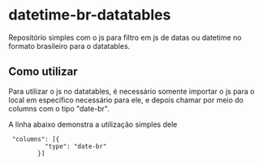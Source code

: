 # datetime-br-datatables

Repositório simples com o js para filtro em js de datas ou datetime no formato brasileiro para o datatables.

## Como utilizar

Para utilizar o js no datatables, é necessário somente importar o js para o local em específico necessário para ele, e depois chamar por meio do columns com o tipo "date-br".

A linha abaixo demonstra a utilização simples dele
```
 "columns": [{
          "type": "date-br"
        }]
```
